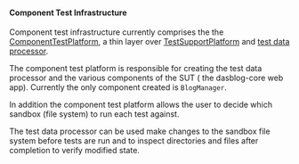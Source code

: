 #### Component Test Infrastructure
Component test infrastructure currently comprises the the [ComponentTestPlatform](../FunctionalTestDataInfrastructure.md), a thin
layer over [TestSupportPlatform](../Common/TestSupportPlatform.cs) and [test data processor](../Common/ITestDataProcessor.cs).

The component test platform is responsible for creating the test data processor and the various components of the SUT (
the dasblog-core web app).  Currently the only component created is `BlogManager`.

In addition the component test platform allows the user to decide which sandbox (file system) to run each test against.

The test data processor can be used make changes to the sandbox file system before tests are run and to inspect directories
and files after completion to verify modified state.
